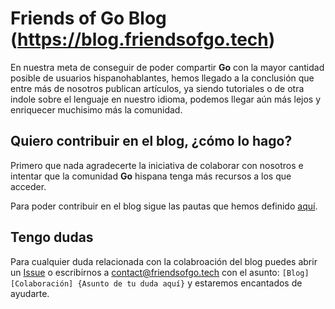 # Friends of Go Blog (https://blog.friendsofgo.tech)

En nuestra meta de conseguir de poder compartir **Go** con la mayor cantidad posible de usuarios hispanohablantes,
hemos llegado a la conclusión que entre más de nosotros publican artículos, ya siendo tutoriales o de otra indole
sobre el lenguaje en nuestro idioma, podemos llegar aún más lejos y enriquecer muchisimo más la comunidad.

## Quiero contribuir en el blog, ¿cómo lo hago?

Primero que nada agradecerte la iniciativa de colaborar con nosotros e intentar que la comunidad **Go** hispana tenga más
recursos a los que acceder.

Para poder contribuir en el blog sigue las pautas que hemos definido [aquí](https://github.com/friendsofgo/collab-blog/blob/master/CONTRIBUTING.md).

## Tengo dudas

Para cualquier duda relacionada con la colabroación del blog puedes abrir un [Issue](https://github.com/friendsofgo/collab-blog/issues/new) o escribirnos a
contact@friendsofgo.tech con el asunto: `[Blog][Colaboración] {Asunto de tu duda aquí}` y estaremos encantados de ayudarte.
